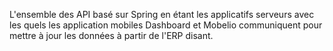 L'ensemble des API basé sur Spring en étant les applicatifs serveurs avec les quels les application mobiles Dashboard et Mobelio communiquent pour mettre à jour les données à partir de l'ERP disant.
